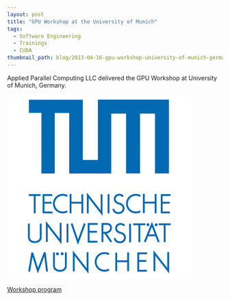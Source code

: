 ```yaml
---
layout: post
title: "GPU Workshop at the University of Munich"
tags:
  - Software Engineering
  - Trainings
  - CUDA
thumbnail_path: blog/2013-04-16-gpu-workshop-university-of-munich-germany/tum_logo.gif
---
```


Applied Parallel Computing LLC delivered the GPU Workshop at University of Munich, Germany.

![alt text](\assets\img\blog\2013-04-16-gpu-workshop-university-of-munich-germany\tum_logo.gif "Logo Title Text 1")

[Workshop program](\assets\img\blog\2013-04-16-gpu-workshop-university-of-munich-germany\Munich_April2013.pdf)
